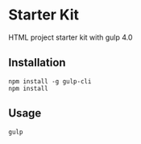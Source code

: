 # Starter Kit

HTML project starter kit with gulp 4.0

## Installation


```
npm install -g gulp-cli
npm install
```

## Usage

```
gulp
```
